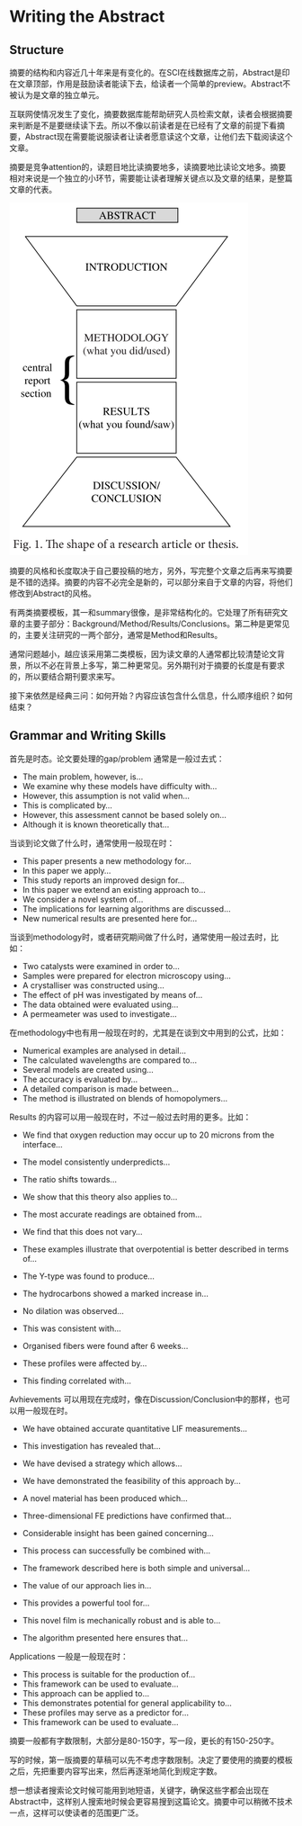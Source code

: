 # Writing the Abstract

## Structure

摘要的结构和内容近几十年来是有变化的。在SCI在线数据库之前，Abstract是印在文章顶部，作用是鼓励读者能读下去，给读者一个简单的preview。Abstract不被认为是文章的独立单元。

互联网使情况发生了变化，摘要数据库能帮助研究人员检索文献，读者会根据摘要来判断是不是要继续读下去。所以不像以前读者是在已经有了文章的前提下看摘要，Abstract现在需要能说服读者让读者愿意读这个文章，让他们去下载阅读这个文章。

摘要是竞争attention的，读题目地比读摘要地多，读摘要地比读论文地多。摘要相对来说是一个独立的小环节，需要能让读者理解关键点以及文章的结果，是整篇文章的代表。

![](TIM截图20200719150723.png)

摘要的风格和长度取决于自己要投稿的地方，另外，写完整个文章之后再来写摘要是不错的选择。摘要的内容不必完全是新的，可以部分来自于文章的内容，将他们修改到Abstract的风格。

有两类摘要模板，其一和summary很像，是非常结构化的。它处理了所有研究文章的主要子部分：Background/Method/Results/Conclusions。第二种是更常见的，主要关注研究的一两个部分，通常是Method和Results。

通常问题越小，越应该采用第二类模板，因为读文章的人通常都比较清楚论文背景，所以不必在背景上多写，第二种更常见。另外期刊对于摘要的长度是有要求的，所以要结合期刊要求来写。

接下来依然是经典三问：如何开始？内容应该包含什么信息，什么顺序组织？如何结束？

## Grammar and Writing Skills

首先是时态。论文要处理的gap/problem 通常是一般过去式：

- The main problem, however, is… 
- We examine why these models have difficulty with… 
- However, this assumption is not valid when… 
- This is complicated by… 
- However, this assessment cannot be based solely on… 
- Although it is known theoretically that…

当谈到论文做了什么时，通常使用一般现在时：

- This paper presents a new methodology for… 
- In this paper we apply… 
- This study reports an improved design for… 
- In this paper we extend an existing approach to… 
- We consider a novel system of… 
- The implications for learning algorithms are discussed… 
- New numerical results are presented here for…

当谈到methodology时，或者研究期间做了什么时，通常使用一般过去时，比如：

- Two catalysts were examined in order to… 
- Samples were prepared for electron microscopy using… 
- A crystalliser was constructed using… 
- The effect of pH was investigated by means of… 
- The data obtained were evaluated using… 
- A permeameter was used to investigate…

在methodology中也有用一般现在时的，尤其是在谈到文中用到的公式，比如：

- Numerical examples are analysed in detail… 
- The calculated wavelengths are compared to… 
- Several models are created using… 
- The accuracy is evaluated by… 
- A detailed comparison is made between… 
- The method is illustrated on blends of homopolymers…

Results 的内容可以用一般现在时，不过一般过去时用的更多。比如：

- We find that oxygen reduction may occur up to 20 microns from the interface… 
- The model consistently underpredicts… 
- The ratio shifts towards… 
- We show that this theory also applies to… 
- The most accurate readings are obtained from… 
- We find that this does not vary… 
- These examples illustrate that overpotential is better described in terms of…

- The Y-type was found to produce… 
- The hydrocarbons showed a marked increase in…
- No dilation was observed… 
- This was consistent with… 
- Organised fibers were found after 6 weeks… 
- These profiles were affected by… 
- This finding correlated with…

Avhievements 可以用现在完成时，像在Discussion/Conclusion中的那样，也可以用一般现在时。

- We have obtained accurate quantitative LIF measurements… 
- This investigation has revealed that… 
- We have devised a strategy which allows… 
- We have demonstrated the feasibility of this approach by… 
- A novel material has been produced which… 
- Three-dimensional FE predictions have confirmed that… 
- Considerable insight has been gained concerning…

- This process can successfully be combined with… 
- The framework described here is both simple and universal… 
- The value of our approach lies in… 
- This provides a powerful tool for… 
- This novel film is mechanically robust and is able to… 
- The algorithm presented here ensures that…

Applications 一般是一般现在时：

- This process is suitable for the production of… 
- This framework can be used to evaluate… 
- This approach can be applied to… 
- This demonstrates potential for general applicability to… 
- These profiles may serve as a predictor for… 
- This framework can be used to evaluate…

摘要一般都有字数限制，大部分是80-150字，写一段，更长的有150-250字。

写的时候，第一版摘要的草稿可以先不考虑字数限制。决定了要使用的摘要的模板之后，先把重要内容写出来，然后再逐渐地简化到规定字数。

想一想读者搜索论文时候可能用到地短语，关键字，确保这些字都会出现在Abstract中，这样别人搜索地时候会更容易搜到这篇论文。摘要中可以稍微不技术一点，这样可以使读者的范围更广泛。